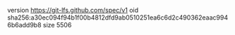 version https://git-lfs.github.com/spec/v1
oid sha256:a30ec094f94b1f00b4812dfd9ab0510251ea6c6d2c490362eaac9946b6add9b8
size 5506
